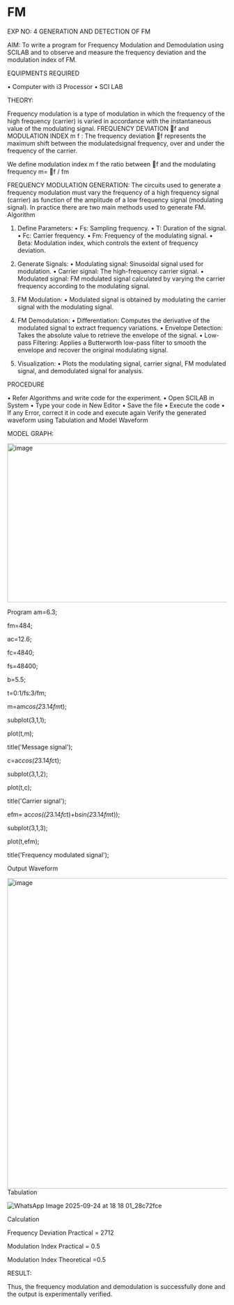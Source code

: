# FM

EXP NO: 4	GENERATION AND DETECTION OF FM


AIM:
To write a program for Frequency Modulation and Demodulation using SCILAB and to observe and measure the frequency deviation and the modulation index of FM.


EQUIPMENTS REQUIRED

•	Computer with i3 Processor
•	SCI LAB

THEORY:

Frequency modulation is a type of modulation in which the frequency of the high frequency (carrier) is varied in accordance with the instantaneous value of the modulating signal.
FREQUENCY DEVIATION f and MODULATION INDEX m f :
The frequency deviation f represents the maximum shift between the  modulatedsignal
frequency, over and under the frequency of the carrier.

We define modulation index m f the ratio between f and the modulating frequency
m= f / fm


FREQUENCY MODULATION GENERATION:
The circuits used to generate a frequency modulation must vary the frequency of a high frequency signal (carrier) as function of the amplitude of a low frequency signal (modulating signal). In practice there are two main methods used to generate FM.
Algorithm
1.	Define Parameters:
•	Fs: Sampling frequency.
•	T: Duration of the signal.
•	Fc: Carrier frequency.
•	Fm: Frequency of the modulating signal.
•	Beta: Modulation index, which controls the extent of frequency deviation.
2.	Generate Signals:
•	Modulating signal: Sinusoidal signal used for modulation.
•	Carrier signal: The high-frequency carrier signal.
•	Modulated signal: FM modulated signal calculated by varying the carrier frequency according to the modulating signal.
3.	FM Modulation:
•	Modulated signal is obtained by modulating the carrier signal with the modulating signal.
 
4.	FM Demodulation:
•	Differentiation: Computes the derivative of the modulated signal to extract frequency variations.
•	Envelope Detection: Takes the absolute value to retrieve the envelope of the signal.
•	Low-pass Filtering: Applies a Butterworth low-pass filter to smooth the envelope and recover the original modulating signal.
5.	Visualization:
•	Plots the modulating signal, carrier signal, FM modulated signal, and demodulated signal for analysis.



PROCEDURE


•	Refer Algorithms and write code for the experiment.
•	Open SCILAB in System
•	Type your code in New Editor
•	Save the file
•	Execute the code
•	If any Error, correct it in code and execute again
Verify the generated waveform using Tabulation and Model Waveform

MODEL GRAPH:

<img width="512" height="365" alt="image" src="https://github.com/user-attachments/assets/acd787bd-5281-4f1b-802f-1aa39fac9189" />


Program
am=6.3;

fm=484;

ac=12.6;

fc=4840;

fs=48400;

b=5.5;

t=0:1/fs:3/fm;

m=am*cos(2*3.14*fm*t);

subplot(3,1,1);

plot(t,m);

title('Message signal');

c=ac*cos(2*3.14*fc*t);

subplot(3,1,2);

plot(t,c);

title('Carrier signal');

efm= ac*cos((2*3.14*fc*t)+b*sin(2*3.14*fm*t));

subplot(3,1,3);

plot(t,efm);

title('Frequency modulated signal');


Output Waveform

<img width="756" height="713" alt="image" src="https://github.com/user-attachments/assets/e09e821e-9fb8-4ce1-864d-d6e853242449" />
Tabulation

![WhatsApp Image 2025-09-24 at 18 18 01_28c72fce](https://github.com/user-attachments/assets/54f5f091-7035-4313-8024-dffc15de329f)

Calculation



Frequency Deviation Practical = 2712

Modulation Index Practical	= 0.5

Modulation Index Theoretical	=0.5



RESULT:

Thus, the frequency modulation and demodulation is successfully done and the output is experimentally verified.


